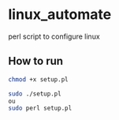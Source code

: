 # linux_automate
perl script to configure linux

## How to run

```sh
chmod +x setup.pl

sudo ./setup.pl
ou
sudo perl setup.pl
```
